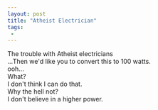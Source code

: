 ```yaml
---
layout: post
title: "Atheist Electrician"
tags:
 -
---
```


<div class="frames">
  <div class="frame caption-top frame-violet">
    <aside>The trouble with Atheist electricians</aside>
    <div class="bubble bubble-middle">...Then we'd like you to convert this to 100 watts.</div>
    <div class="bubble bubble-right bubble-bottom">ooh...</div>
  </div>
  <div class="frame frame-blue">
    <div class="bubble">What?</div>
    <div class="bubble bubble-middle bubble-right">I don't think I can do that.</div>
  </div>
  <div class="frame frame-violet">
    <div class="bubble">Why the hell not?</div>
    <div class="bubble bubble-middle bubble-right">I don't believe in a higher power.</div>
  </div>
</div>
